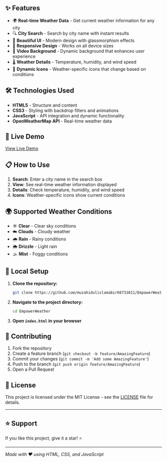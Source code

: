 ## ✨ Features

- 🌍 **Real-time Weather Data** - Get current weather information for any city
- 🔍 **City Search** - Search by city name with instant results
- 🎨 **Beautiful UI** - Modern design with glassmorphism effects
- 📱 **Responsive Design** - Works on all device sizes
- 🎥 **Video Background** - Dynamic background that enhances user experience
- 🌡️ **Weather Details** - Temperature, humidity, and wind speed
- 🌈 **Dynamic Icons** - Weather-specific icons that change based on conditions

## 🛠️ Technologies Used

- **HTML5** - Structure and content
- **CSS3** - Styling with backdrop filters and animations
- **JavaScript** - API integration and dynamic functionality
- **OpenWeatherMap API** - Real-time weather data

## 🚀 Live Demo

[View Live Demo](https://empowerweather.netlify.app/)


## 📋 How to Use

1. **Search**: Enter a city name in the search box
2. **View**: See real-time weather information displayed
3. **Details**: Check temperature, humidity, and wind speed
4. **Icons**: Weather-specific icons show current conditions

## 🌍 Supported Weather Conditions

- ☀️ **Clear** - Clear sky conditions
- ☁️ **Clouds** - Cloudy weather
- 🌧️ **Rain** - Rainy conditions
- 🌦️ **Drizzle** - Light rain
- 🌫️ **Mist** - Foggy conditions

## 🔧 Local Setup

1. **Clone the repository:**
   ```bash
   git clone https://github.com/muzahidulislamabir66731011/EmpowerWeather.git
   ```

2. **Navigate to the project directory:**
   ```bash
   cd EmpowerWeather
   ```

3. **Open `index.html` in your browser**

## 🤝 Contributing

1. Fork the repository
2. Create a feature branch (`git checkout -b feature/AmazingFeature`)
3. Commit your changes (`git commit -m 'Add some AmazingFeature'`)
4. Push to the branch (`git push origin feature/AmazingFeature`)
5. Open a Pull Request

## 📄 License

This project is licensed under the MIT License - see the [LICENSE](LICENSE) file for details.

---

## ⭐ Support

If you like this project, give it a star! ⭐

---

*Made with ❤️ using HTML, CSS, and JavaScript*
